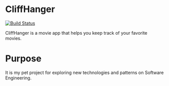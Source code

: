 # CliffHanger
[![Build Status](https://travis-ci.org/charbgr/CliffHanger.svg?branch=master)](https://travis-ci.org/charbgr/CliffHanger)

CliffHanger is a movie app that helps you keep track of your favorite movies.

# Purpose

It is my pet project for exploring new technologies and patterns on Software Engineering.
